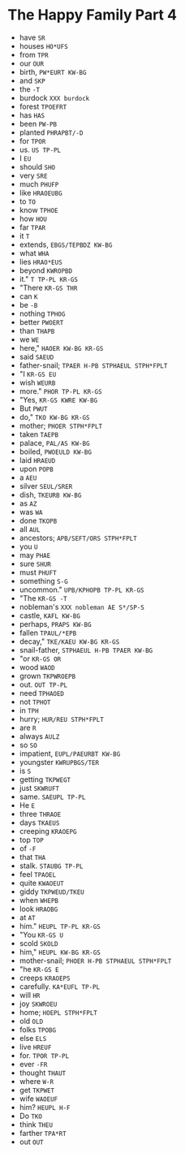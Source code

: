 # The Happy Family Part 4

* have `SR`
* houses `HO*UFS`
* from `TPR`
* our `OUR`
* birth, `PW*EURT KW-BG`
* and `SKP`
* the `-T`
* burdock `XXX burdock`
* forest `TPOEFRT`
* has `HAS`
* been `PW-PB`
* planted `PHRAPBT/-D`
* for `TPOR`
* us. `US TP-PL`
* I `EU`
* should `SHO`
* very `SRE`
* much `PHUFP`
* like `HRAOEUBG`
* to `TO`
* know `TPHOE`
* how `HOU`
* far `TPAR`
* it `T`
* extends, `EBGS/TEPBDZ KW-BG`
* what `WHA`
* lies `HRAO*EUS`
* beyond `KWROPBD`
* it." `T TP-PL KR-GS`
* "There `KR-GS THR`
* can `K`
* be `-B`
* nothing `TPHOG`
* better `PWOERT`
* than `THAPB`
* we `WE`
* here," `HAOER KW-BG KR-GS`
* said `SAEUD`
* father-snail; `TPAER H-PB STPHAEUL STPH*FPLT`
* "I `KR-GS EU`
* wish `WEURB`
* more." `PHOR TP-PL KR-GS`
* "Yes, `KR-GS KWRE KW-BG`
* But `PWUT`
* do," `TKO KW-BG KR-GS`
* mother; `PHOER STPH*FPLT`
* taken `TAEPB`
* palace, `PAL/AS KW-BG`
* boiled, `PWOEULD KW-BG`
* laid `HRAEUD`
* upon `POPB`
* a `AEU`
* silver `SEUL/SRER`
* dish, `TKEURB KW-BG`
* as `AZ`
* was `WA`
* done `TKOPB`
* all `AUL`
* ancestors; `APB/SEFT/ORS STPH*FPLT`
* you `U`
* may `PHAE`
* sure `SHUR`
* must `PHUFT`
* something `S-G`
* uncommon." `UPB/KPHOPB TP-PL KR-GS`
* "The `KR-GS -T`
* nobleman's `XXX nobleman AE S*/SP-S`
* castle, `KAFL KW-BG`
* perhaps, `PRAPS KW-BG`
* fallen `TPAUL/*EPB`
* decay," `TKE/KAEU KW-BG KR-GS`
* snail-father, `STPHAEUL H-PB TPAER KW-BG`
* "or `KR-GS OR`
* wood `WAOD`
* grown `TKPWROEPB`
* out. `OUT TP-PL`
* need `TPHAOED`
* not `TPHOT`
* in `TPH`
* hurry; `HUR/REU STPH*FPLT`
* are `R`
* always `AULZ`
* so `SO`
* impatient, `EUPL/PAEURBT KW-BG`
* youngster `KWRUPBGS/TER`
* is `S`
* getting `TKPWEGT`
* just `SKWRUFT`
* same. `SAEUPL TP-PL`
* He `E`
* three `THRAOE`
* days `TKAEUS`
* creeping `KRAOEPG`
* top `TOP`
* of `-F`
* that `THA`
* stalk. `STAUBG TP-PL`
* feel `TPAOEL`
* quite `KWAOEUT`
* giddy `TKPWEUD/TKEU`
* when `WHEPB`
* look `HRAOBG`
* at `AT`
* him." `HEUPL TP-PL KR-GS`
* "You `KR-GS U`
* scold `SKOLD`
* him," `HEUPL KW-BG KR-GS`
* mother-snail; `PHOER H-PB STPHAEUL STPH*FPLT`
* "he `KR-GS E`
* creeps `KRAOEPS`
* carefully. `KA*EUFL TP-PL`
* will `HR`
* joy `SKWROEU`
* home; `HOEPL STPH*FPLT`
* old `OLD`
* folks `TPOBG`
* else `ELS`
* live `HREUF`
* for. `TPOR TP-PL`
* ever `-FR`
* thought `THAUT`
* where `W-R`
* get `TKPWET`
* wife `WAOEUF`
* him? `HEUPL H-F`
* Do `TKO`
* think `THEU`
* farther `TPA*RT`
* out `OUT`
